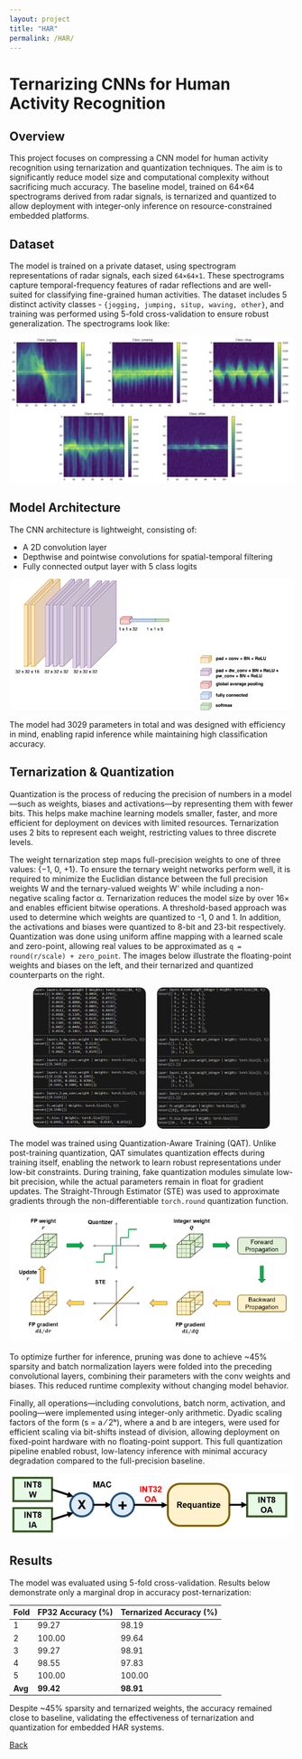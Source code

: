 ```yaml
---
layout: project
title: "HAR"
permalink: /HAR/
---
```


# Ternarizing CNNs for Human Activity Recognition

## Overview

This project focuses on compressing a CNN model for human activity recognition using ternarization and quantization techniques. The aim is to significantly reduce model size and computational complexity without sacrificing much accuracy. The baseline model, trained on 64×64 spectrograms derived from radar signals, is ternarized and quantized to allow deployment with integer-only inference on resource-constrained embedded platforms.

## Dataset

The model is trained on a private dataset, using spectrogram representations of radar signals, each sized `64×64×1`. These spectrograms capture temporal-frequency features of radar reflections and are well-suited for classifying fine-grained human activities. The dataset includes 5 distinct activity classes - `{jogging, jumping, situp, waving, other}`, and training was performed using 5-fold cross-validation to ensure robust generalization. The spectrograms look like:

<a href="/HAR/">
    <img src="/assets/img/spectrograms.png" alt="Input Spectrograms" style="width: 15   0px; border-radius: 10px;">
</a>

## Model Architecture

The CNN architecture is lightweight, consisting of:
- A 2D convolution layer
- Depthwise and pointwise convolutions for spatial-temporal filtering
- Fully connected output layer with 5 class logits

<a href="/HAR/">
    <img src="/assets/img/CNN.png" alt="CNN" style="width: 15   0px; border-radius: 10px;">
</a>

The model had 3029 parameters in total and was designed with efficiency in mind, enabling rapid inference while maintaining high classification accuracy.

## Ternarization & Quantization

Quantization is the process of reducing the precision of numbers in a model—such as weights, biases and activations—by representing them with fewer bits. This helps make machine learning models smaller, faster, and more efficient for deployment on devices with limited resources. Ternarization uses 2 bits to represent each weight, restricting values to three discrete levels.

The weight ternarization step maps full-precision weights to one of three values: {−1, 0, +1}. To ensure the ternary weight networks perform well, it is required to minimize the Euclidian distance between the full precision weights W and the ternary-valued weights W' while including a non-negative scaling factor α. Ternarization reduces the model size by over 16× and enables efficient bitwise operations. A threshold-based approach was used to determine which weights are quantized to -1, 0 and 1. In addition, the activations and biases were quantized to 8-bit and 23-bit respectively. Quantization was done using uniform affine mapping with a learned scale and zero-point, allowing real values to be approximated as `q = round(r/scale) + zero_point`. The images below illustrate the floating-point weights and biases on the left, and their ternarized and quantized counterparts on the right.

<div style="display: flex; justify-content: center; gap: 20px; flex-wrap: wrap;">
  <a href="/HAR/">
    <img src="/assets/img/fp32weights.png" alt="Floating Point Weights"
         style="width: 200px; border-radius: 10px;">
  </a>
  <a href="/HAR/">
    <img src="/assets/img/ternaryweights.png" alt="Ternarized Integer Weights"
         style="width: 200px; height: 250px; border-radius: 10px;">
  </a>
</div>


The model was trained using Quantization-Aware Training (QAT). Unlike post-training quantization, QAT simulates quantization effects during training itself, enabling the network to learn robust representations under low-bit constraints. During training, fake quantization modules simulate low-bit precision, while the actual parameters remain in float for gradient updates. The Straight-Through Estimator (STE) was used to approximate gradients through the non-differentiable `torch.round` quantization function.

<a href="/HAR/">
    <img src="/assets/img/QAT.png" alt="Quantization Aware Training" style="width: 15   0px; border-radius: 10px;">
</a>

To optimize further for inference, pruning was done to achieve ~45% sparsity and batch normalization layers were folded into the preceding convolutional layers, combining their parameters with the conv weights and biases. This reduced runtime complexity without changing model behavior.

Finally, all operations—including convolutions, batch norm, activation, and pooling—were implemented using integer-only arithmetic. Dyadic scaling factors of the form (s = a ⁄ 2ᵇ), where a and b are integers, were used for efficient scaling via bit-shifts instead of division, allowing deployment on fixed-point hardware with no floating-point support. This full quantization pipeline enabled robust, low-latency inference with minimal accuracy degradation compared to the full-precision baseline.

<a href="/HAR/">
    <img src="/assets/img/int_inference.png" alt="Integer-Only Inference" style="width: 15   0px; border-radius: 10px;">
</a>

## Results

The model was evaluated using 5-fold cross-validation. Results below demonstrate only a marginal drop in accuracy post-ternarization:

| Fold | FP32 Accuracy (%) | Ternarized Accuracy (%) |
|------|-------------------|-------------------------|
| 1    | 99.27             | 98.19                   |
| 2    | 100.00            | 99.64                   |
| 3    | 99.27             | 98.91                   |
| 4    | 98.55             | 97.83                   |
| 5    | 100.00            | 100.00                  |
| **Avg** | **99.42**      | **98.91**               |

Despite ~45% sparsity and ternarized weights, the accuracy remained close to baseline, validating the effectiveness of ternarization and quantization for embedded HAR systems.

[Back](/)